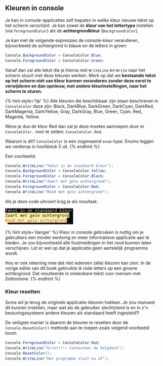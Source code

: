 
## Kleuren in console

Je kan in console-applicaties zelf bepalen in welke kleur nieuwe tekst op het scherm verschijnt. Je kan zowel de **kleur van het lettertype** instellen (via ``ForegroundColor``) als de **achtergrondkleur** (``BackgroundColor``).

Je kan met de volgende expressies de console-kleur veranderen, bijvoorbeeld de achtergrond in blauw en de letters in groen:

```csharp
Console.BackgroundColor = ConsoleColor.Blue;
Console.ForegroundColor = ConsoleColor.Green;
```

Vanaf dan zal alle tekst die je hierna met ``WriteLine`` en ``Write`` naar het scherm stuurt met deze kleuren werken. Merk op dat we **bestaande tekst op het scherm niét van kleur kunnen veranderen zonder deze eerst te verwijderen en dan opnieuw, met andere kleurinstellingen, naar het scherm te sturen.**

{% hint style='tip' %}
Alle kleuren die beschikbaar zijn staan beschreven in ``ConsoleColor`` deze zijn: Black, DarkBlue, DarkGreen, DarkCyan, DarkRed, DarkMagenta, DarkYellow, Gray, DarkGray, Blue, Green, Cyan, Red, Magenta, Yellow.

Wens je dus de kleur Red dan zal je deze moeten aanroepen door er ``ConsoleColor.`` voor te zetten: ``ConsoleColor.Red``.

Waarom is dit? ``ConsoleColor`` is een zogenaamd ``enum``-type. Enums leggen we verderop in hoofdstuk 5 uit.
{% endhint %}


Een voorbeeld:

```csharp
Console.WriteLine("Tekst in de standaard kleur");
Console.BackgroundColor = ConsoleColor.Yellow;
Console.ForegroundColor = ConsoleColor.Black;
Console.WriteLine("Zwart met gele achtergrond");
Console.ForegroundColor = ConsoleColor.Red;
Console.WriteLine("Rood met gele achtergrond");
```

Als je deze code uitvoert krijg je als resultaat:

![Resultaat voorgaande code.](../assets/0_intro/kleuren.PNG)

{% hint style='danger' %}
Kleur in console gebruiken is nuttig om je gebruikers een minder eentonig en meer informatieve applicatie aan te bieden. Je zou bijvoorbeeld alle foutmeldingen in het rood kunnen laten verschijnen. Let er wel op dat je applicatie geen aartslelijk programma wordt. 

Hou er ook rekening mee dat niet iedereen (alle) kleuren kan zien. In de vorige editie van dit boek gebruikte ik rode letters op een groene achtergrond. Dat resulteerde in onleesbare tekst voor mensen met *Daltonisme*.
{% endhint %}


### Kleur resetten

Soms wil je terug de originele applicatie-kleuren hebben. Je zou manueel dit kunnen instellen, maar wat als de gebruiker slechtziend is en in z'n besturingssysteem andere kleuren als standaard heeft ingesteld?!

De veiligste manier is daarom de kleuren te resetten door de ``Console.ResetColor()`` methode aan te roepen zoals volgend voorbeeld toont:

```csharp
Console.ForegroundColor = ConsoleColor.Red;
Console.WriteLine("Error!!!! Contacteer de helpdesk");
Console.ResetColor();
Console.WriteLine("Het programma sluit nu af");
```



<!-- \newpage -->

<!--## Waar zijn de oefeningen?!-->

<!--Huh?! Waar zijn de oefeningen naartoe die de vorige edities van dit handboek nog wel hadden? Om bomen te besparen heb ik besloten om alle oefeningen via **ziescherp.be** beschikbaar te stellen. Je zal langs die webpagina een grote verzamelingen oefeningen vinden, die op de koop toe geregeld vernieuwd en verbeterd worden.


Je kan trouwens gratis op Quizlet deze cursus dagelijks instuderen[^quizlet], de ideale manier om snel essentiele C# begrippen voor altijd te onthouden.

{% hint style='warning' %}
Sinds 2023 is er een gigantische opkomst van nog straffere A.I. tools, met ChatGPT voorop. Alhoewel deze tools vaak heel goede C# code kunnen genereren, raden we af deze te gebruiken, om dezelfde redenen dat je best IntelliCode niet gebruikt (zie hoofdstuk 7). Vraag daarom nooit aan ChatGPT om "oefening x" voor je op te lossen. 

Moet je dan ChatGPT volledig links laten liggen? Uiteraard niet. Gebruik hem als extra leermiddel om bijvoorbeeld stukken code toe te lichten, bepaalde concepten op een andere manier uit te leggen enz. 
{% endhint %}


[^quizlet]:Via [https://quizlet.com/join/mqzQCGJCF](https://quizlet.com/join/mqzQCGJCF).


-->